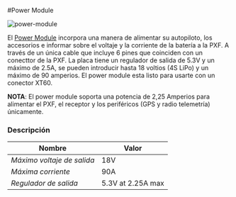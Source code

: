 #Power Module

![power-module](https://erlerobotics.com/blog/wp-content/uploads/2014/10/power_mod__resize.png)

El [Power Module](https://erlerobotics.com/blog/product/power_mod/) incorpora una manera de alimentar su autopiloto, los accesorios e informar sobre el voltaje y la corriente de la batería a la PXF. A través de un única cable que incluye 6 pines que coinciden con un conecttor de la PXF. La placa tiene un regulador de salida de 5.3V y un máximo de 2.5A, se pueden introducir hasta 18 voltios (4S LiPo) y un máximo de 90 amperios. El power module esta listo para usarte con un conector XT60.

**NOTA**: El power module soporta una potencia de 2,25 Amperios para alimentar el PXF, el receptor y los periféricos (GPS y radio telemetría) únicamente.


### Descripción

| **Nombre** | **Valor** |
|----------|------------|
|*Máximo voltaje de salida* | 18V |
|*Máxima corriente* | 90A |
|*Regulador de salida* | 5.3V at 2.25A max |

